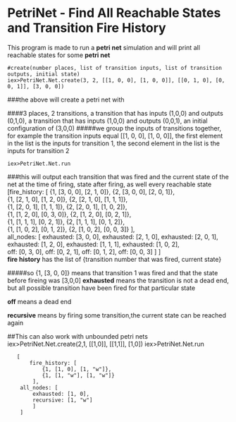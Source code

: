 # PetriNet - Find All Reachable States and Transition Fire History

This program is made to run a **petri net** simulation and will print all reachable states for some **petri net**
 
    #create(number places, list of transition inputs, list of transition outputs, initial state)
    iex>PetriNet.Net.create(3, 2, [[1, 0, 0], [1, 0, 0]], [[0, 1, 0], [0, 0, 1]], [3, 0, 0])
###the above will create a petri net with

####3 places, 2 transitions, a transition that has inputs (1,0,0) and outputs (0,1,0), a transition that has inputs (1,0,0) and outputs (0,0,1), an initial configuration of (3,0,0)
#####we group the inputs of transitions together, for example the transition inputs equal [[1, 0, 0], [1, 0, 0]], the first element in the list is the inputs for transition 1, the second element in the list is the inputs for transition 2

    iex>PetriNet.Net.run      
###this will output each transition that was fired and the current state of the net at the time of firing, state after firing, as well every reachable state                                                                              
    [fire_history: [
        {1, [3, 0, 0], [2, 1, 0]}, 
        {2, [3, 0, 0], [2, 0, 1]},                                                                                  
        {1, [2, 1, 0], [1, 2, 0]}, 
        {2, [2, 1, 0], [1, 1, 1]},                                                                                                
        {1, [2, 0, 1], [1, 1, 1]}, 
        {2, [2, 0, 1], [1, 0, 2]},                                                                                                
        {1, [1, 2, 0], [0, 3, 0]}, 
        {2, [1, 2, 0], [0, 2, 1]},                                                                                                
        {1, [1, 1, 1], [0, 2, 1]}, 
        {2, [1, 1, 1], [0, 1, 2]},                                                                                                
        {1, [1, 0, 2], [0, 1, 2]}, 
        {2, [1, 0, 2], [0, 0, 3]}
        ],                                                                                               
     all_nodes: [
        exhausted: [3, 0, 0], 
        exhausted: [2, 1, 0], 
        exhausted: [2, 0, 1],                                                                         
        exhausted: [1, 2, 0], 
        exhausted: [1, 1, 1], 
        exhausted: [1, 0, 2],                                                                                    
        off: [0, 3, 0], 
        off: [0, 2, 1], 
        off: [0, 1, 2], 
        off: [0, 0, 3]
        ]
    ]  
**fire history** has the list of {transition number that was fired, current state}

#####so {1, [3, 0, 0]} means that transition 1 was fired and that the state before fireing was [3,0,0]
**exhausted** means the transition is not a dead end, but all possible transition have been fired for that particular state

**off** means a dead end

**recursive** means by firing some transition,the current state can be reached again

##This can also work with unbounded petri nets
        iex>PetriNet.Net.create(2,1, [[1,0]], [[1,1]], [1,0])
        iex>PetriNet.Net.run 

       [
           fire_history: [
               {1, [1, 0], [1, "w"]}, 
               {1, [1, "w"], [1, "w"]}
            ],                                                                                       
        all_nodes: [
            exhausted: [1, 0], 
            recursive: [1, "w"]
            ]
        ]